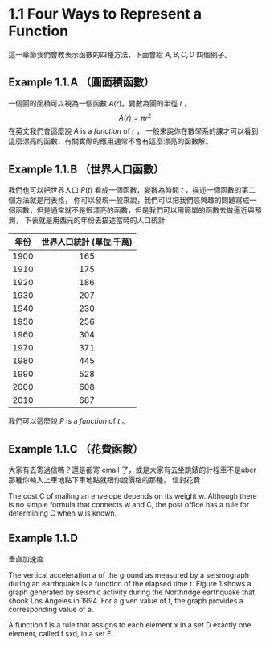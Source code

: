 # 1.1 Four Ways to Represent a Function

這一章節我們會教表示函數的四種方法，下面會給 $A, B, C, D$ 四個例子。

## Example 1.1.A （圓面積函數）

一個圓的面積可以視為一個函數 $A(r)$，變數為圓的半徑 $r$ 。
$$ A(r) = \pi r^2 $$
在英文我們會這麼說 $A$ is a *function* of $r$ ，
一般來說你在數學系的課才可以看到這麼漂亮的函數，有關實際的應用通常不會有這麼漂亮的函數解。

## Example 1.1.B （世界人口函數）

我們也可以把世界人口 $P(t)$ 看成一個函數，變數為時間 $t$ ，描述一個函數的第二個方法就是用表格，
你可以發現一般來說，我們可以把我們感興趣的問題寫成一個函數，但是通常就不是很漂亮的函數，但是我們可以用簡單的函數去做逼近與預測，
下表就是用西元的年份去描述當時的人口統計

| 年份 | 世界人口統計 (單位:千萬) |
| :----: | :----: |
| 1900 | 165 |
| 1910 | 175 |
| 1920 | 186 |
| 1930 | 207 |
| 1940 | 230 |
| 1950 | 256 |
| 1960 | 304 |
| 1970 | 371 |
| 1980 | 445 |
| 1990 | 528 |
| 2000 | 608 |
| 2010 | 687 |

我們可以這麼說 $P$ is a *function* of $t$ 。


## Example 1.1.C （花費函數）

大家有去寄過信嗎？還是都寄 email 了，或是大家有去坐跳錶的計程車不是uber那種你輸入上車地點下車地點就跟你說價格的那種，
信封花費

The cost C of mailing an envelope depends on its weight w. Although there is no simple formula that connects w and C, the post office has a rule for determining C when w is known.



## Example 1.1.D

垂直加速度

The vertical acceleration a of the ground as measured by a seismograph during an earthquake is a function of the elapsed time t. Figure 1 shows a graph generated by seismic activity during the Northridge earthquake that shook Los Angeles in 1994. For a given value of t, the graph provides a corresponding value of a.





A function f is a rule that assigns to each element x in a set D exactly one element, called f sxd, in a set E.





